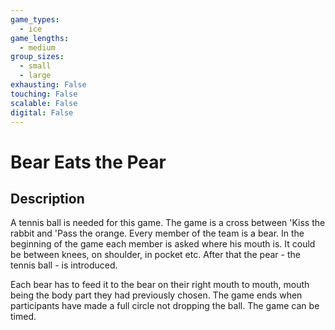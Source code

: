 ```yaml
---
game_types:
  - ice
game_lengths:
  - medium
group_sizes:
  - small
  - large
exhausting: False
touching: False
scalable: False
digital: False
---
```

# Bear Eats the Pear

## Description
A tennis ball is needed for this game. The game is a cross between 'Kiss the rabbit and 'Pass the orange. Every member of the team is a bear. In the beginning of the game each member is asked where his mouth is. It could be between knees, on shoulder, in pocket etc. After that the pear - the tennis ball - is introduced. 

Each bear has to feed it to the bear on their right mouth to mouth, mouth being the body part they had previously chosen. The game ends when participants have made a full circle not dropping the ball. The game can be timed.
